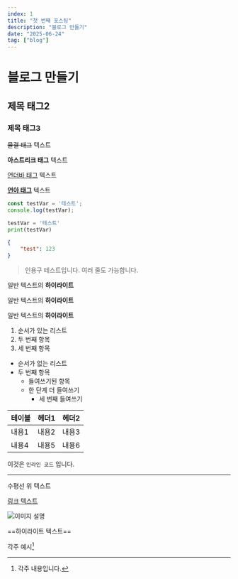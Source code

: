 ```yaml
---
index: 1
title: "첫 번째 포스팅"
description: "블로그 만들기"
date: "2025-06-24"
tag: ["blog"]
---
```


# 블로그 만들기

## 제목 태그2

### 제목 태그3

~~물결 태그~~ 텍스트

**아스트리크 태그** 텍스트

<u>언더바 태그</u> 텍스트

<u>**언아 태그**</u> 텍스트

```ts
const testVar = '테스트';
console.log(testVar);
```

```python
testVar = '테스트'
print(testVar)
```

```json
{
    "test": 123
}
```

> 인용구 테스트입니다.
> 여러 줄도 가능합니다.

일반 텍스트의 <strong className="highlight">하이라이트</strong>

일반 텍스트의 <strong className="search selected">하이라이트</strong>

일반 텍스트의 <strong className="search">하이라이트</strong>

1. 순서가 있는 리스트
2. 두 번째 항목
3. 세 번째 항목

- 순서가 없는 리스트
- 두 번째 항목
  - 들여쓰기된 항목
  - 한 단계 더 들여쓰기
    - 세 번째 들여쓰기

| 테이블 | 헤더1 | 헤더2 |
|--------|--------|--------|
| 내용1 | 내용2 | 내용3 |
| 내용4 | 내용5 | 내용6 |

이것은 `인라인 코드` 입니다.

***


수평선 위 텍스트

[링크 텍스트](https://example.com "툴팁")

![이미지 설명](https://example.com/image.jpg)

==하이라이트 텍스트==

각주 예시[^1]

[^1]: 각주 내용입니다.
